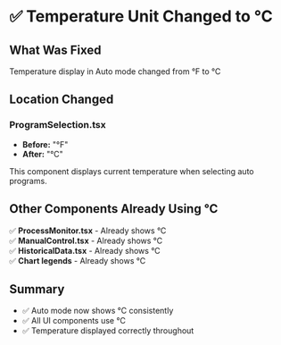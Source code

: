 # ✅ Temperature Unit Changed to °C

## What Was Fixed

Temperature display in Auto mode changed from °F to °C

## Location Changed

### ProgramSelection.tsx
- **Before:** "°F"
- **After:** "°C"

This component displays current temperature when selecting auto programs.

## Other Components Already Using °C

✅ **ProcessMonitor.tsx** - Already shows °C  
✅ **ManualControl.tsx** - Already shows °C  
✅ **HistoricalData.tsx** - Already shows °C  
✅ **Chart legends** - Already shows °C  

## Summary

- ✅ Auto mode now shows °C consistently
- ✅ All UI components use °C
- ✅ Temperature displayed correctly throughout

